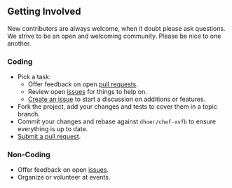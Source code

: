 ## Getting Involved

New contributors are always welcome, when it doubt please ask questions. We strive to be an open and welcoming community. Please be nice to one another.

### Coding

* Pick a task:
  * Offer feedback on open [pull requests](https://github.com/dhoer/chef-xvfb/pulls).
  * Review open [issues](https://github.com/dhoer/chef-xvfb/issues) for things to help on.
  * [Create an issue](https://github.com/dhoer/chef-xvfb/issues/new) to start a discussion on additions or features.
* Fork the project, add your changes and tests to cover them in a topic branch.
* Commit your changes and rebase against `dhoer/chef-xvfb` to ensure everything is up to date.
* [Submit a pull request](https://github.com/dhoer/chef-xvfb/compare/).

### Non-Coding

* Offer feedback on open [issues](https://github.com/dhoer/chef-xvfb/issues).
* Organize or volunteer at events.
